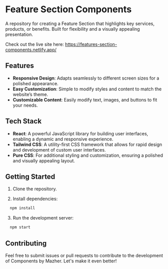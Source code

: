 # Feature Section Components

A repository for creating a Feature Section that highlights key services, products, or benefits. Built for flexibility and a visually appealing presentation.

Check out the live site here: https://features-section-components.netlify.app/

## Features

- **Responsive Design**:  Adapts seamlessly to different screen sizes for a polished appearance.
- **Easy Customization**: Simple to modify styles and content to match the website’s theme.
- **Customizable Content**: Easily modify text, images, and buttons to fit your needs.

## Tech Stack

- **React**: A powerful JavaScript library for building user interfaces, enabling a dynamic and responsive experience.
- **Tailwind CSS**: A utility-first CSS framework that allows for rapid design and development of custom user interfaces.
- **Pure CSS**: For additional styling and customization, ensuring a polished and visually appealing layout.


## Getting Started

1. Clone the repository.

2. Install dependencies:

```bash
  npm install
```

3. Run the development server:

```bash
  npm start
```


## Contributing

Feel free to submit issues or pull requests to contribute to the development of Components by Mazher. Let's make it even better!
